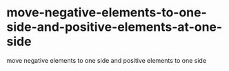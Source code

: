 # move-negative-elements-to-one-side-and-positive-elements-at-one-side
move negative elements to one side and positive elements to one side
